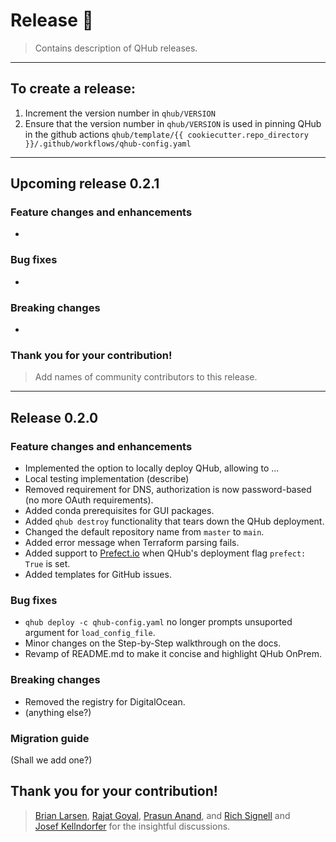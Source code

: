 # Release :tada:
> Contains description of QHub releases.
---
## To create a release:

1. Increment the version number in `qhub/VERSION`
2. Ensure that the version number in `qhub/VERSION` is used in pinning QHub in the github actions 
`qhub/template/{{ cookiecutter.repo_directory }}/.github/workflows/qhub-config.yaml`
---
## Upcoming release 0.2.1
### Feature changes and enhancements
* 
### Bug fixes
* 
### Breaking changes
* 
### Thank you for your contribution!
> Add names of community contributors to this release.
---
## Release 0.2.0
### Feature changes and enhancements
* Implemented the option to locally deploy QHub, allowing to ...
* Local testing implementation (describe)
* Removed requirement for DNS, authorization is now password-based (no more OAuth requirements).
* Added conda prerequisites for GUI packages.
* Added `qhub destroy` functionality that tears down the QHub deployment.
* Changed the default repository name from `master` to `main`.
* Added error message when Terraform parsing fails.
* Added support to [Prefect.io](https://www.prefect.io/) when QHub's deployment flag `prefect: True` is set.
* Added templates for GitHub issues.

### Bug fixes
* `qhub deploy -c qhub-config.yaml` no longer prompts unsuported argument for `load_config_file`.
* Minor changes on the Step-by-Step walkthrough on the docs.
* Revamp of README.md to make it concise and highlight QHub OnPrem.

### Breaking changes
* Removed the registry for DigitalOcean.
* (anything else?)

### Migration guide
(Shall we add one?)

## Thank you for your contribution!
> [Brian Larsen](https://github.com/brl0), [Rajat Goyal](https://github.com/RajatGoyal), 
> [Prasun Anand](https://github.com/prasunanand), and  [Rich Signell](https://github.com/rsignell-usgs) and  
> [Josef Kellndorfer](https://github.com/jkellndorfer) for the insightful discussions.